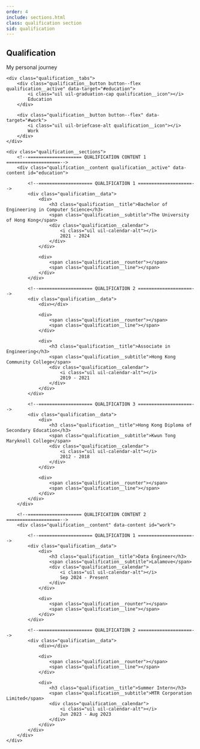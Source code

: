 ```yaml
---
order: 4
include: sections.html
class: qualification section
sid: qualification
---
```


<h2 class="section__title">Qualification</h2>
<span class="section__subtitle">My personal journey</span>

<!-- <div class="qualification__description">
    My life has never been smooth sailing.

    <br><br>

    There were times when I was lost and confused,

    <br><br>

    but these setbacks and scars had taught me resilience.
</div> -->

<div class="qualification__container container">

    <div class="qualification__tabs">
        <div class="qualification__button button--flex qualification__active" data-target="#education">
            <i class="uil uil-graduation-cap qualification__icon"></i>
            Education
        </div>

        <div class="qualification__button button--flex" data-target="#work">
            <i class="uil uil-briefcase-alt qualification__icon"></i>
            Work
        </div>
    </div>

    <div class="qualification__sections">
        <!--==================== QUALIFICATION CONTENT 1 ====================-->
        <div class="qualification__content qualification__active" data-content id="education">

            <!--==================== QUALIFICATION 1 ====================-->
            <div class="qualification__data">
                <div>
                    <h3 class="qualification__title">Bachelor of Engineering in Computer Science</h3>
                    <span class="qualification__subtitle">The University of Hong Kong</span>
                    <div class="qualification__calendar">
                        <i class="uil uil-calendar-alt"></i>
                        2021 - 2024
                    </div>
                </div>

                <div>
                    <span class="qualification__rounter"></span>
                    <span class="qualification__line"></span>
                </div>
            </div>

            <!--==================== QUALIFICATION 2 ====================-->
            <div class="qualification__data">
                <div></div>

                <div>
                    <span class="qualification__rounter"></span>
                    <span class="qualification__line"></span>
                </div>

                <div>
                    <h3 class="qualification__title">Associate in Engineering</h3>
                    <span class="qualification__subtitle">Hong Kong Community College</span>
                    <div class="qualification__calendar">
                        <i class="uil uil-calendar-alt"></i>
                        2019 - 2021
                    </div>
                </div>
            </div>

            <!--==================== QUALIFICATION 3 ====================-->
            <div class="qualification__data">
                <div>
                    <h3 class="qualification__title">Hong Kong Diploma of Secondary Education</h3>
                    <span class="qualification__subtitle">Kwun Tong Maryknoll College</span>
                    <div class="qualification__calendar">
                        <i class="uil uil-calendar-alt"></i>
                        2012 - 2018
                    </div>
                </div>

                <div>
                    <span class="qualification__rounter"></span>
                    <span class="qualification__line"></span>
                </div>
            </div>
        </div>

        <!--==================== QUALIFICATION CONTENT 2 ====================-->
        <div class="qualification__content" data-content id="work">

            <!--==================== QUALIFICATION 1 ====================-->
            <div class="qualification__data">
                <div>
                    <h3 class="qualification__title">Data Engineer</h3>
                    <span class="qualification__subtitle">Lalamove</span>
                    <div class="qualification__calendar">
                        <i class="uil uil-calendar-alt"></i>
                        Sep 2024 - Present
                    </div>
                </div>

                <div>
                    <span class="qualification__rounter"></span>
                    <span class="qualification__line"></span>
                </div>
            </div>

            <!--==================== QUALIFICATION 2 ====================-->
            <div class="qualification__data">
                <div></div>

                <div>
                    <span class="qualification__rounter"></span>
                    <span class="qualification__line"></span>
                </div>

                <div>
                    <h3 class="qualification__title">Summer Intern</h3>
                    <span class="qualification__subtitle">MTR Corporation Limited</span>
                    <div class="qualification__calendar">
                        <i class="uil uil-calendar-alt"></i>
                        Jun 2023 - Aug 2023
                    </div>
                </div>
            </div>
        </div>
    </div>
</div>
